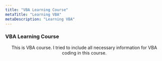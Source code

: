 ```yaml
---
title: "VBA Learning Course"
metaTitle: "Learning VBA"
metaDescription: "Learning VBA"
---
```


### VBA Learning Course


<center>This is VBA course. I tried to include all necessary information for VBA coding in this course.
</center>
